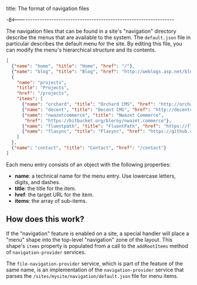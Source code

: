 title: The format of navigation files

-8<------------------------------------------------------------------

The navigation files that can be found in a site's "navigation"
directory describe the menus that are available to the system.
The `default.json` file in particular describes the default menu for
the site.
By editing this file, you can modify the menu's hierarchical
structure and its contents.

```json
[
  {"name": "home", "title": "Home", "href": "/"},
  {"name": "blog", "title": "Blog", "href": "http://weblogs.asp.net/bleroy"},
  {
    "name": "projects",
    "title": "Projects",
    "href": "/projects",
    "items": [
      {"name": "orchard", "title": "Orchard CMS", "href": "http://orchardproject.net"},
      {"name": "decent", "title": "Decent CMS", "href": "http://decentcms.org"},
      {"name": "nwazetcommerce", "title": "Nwazet Commerce",
       "href": "https://bitbucket.org/bleroy/nwazet.commerce"},
      {"name": "fluentpath", "title": "FluentPath", "href": "https://fluentpath.codeplex.com/"},
      {"name": "flasync", "title": "Flasync", "href": "https://github.com/bleroy/flasync"}
    ]
  },
  {"name": "contact", "title": "Contact", "href": "/contact"}
]
```

Each menu entry consists of an object with the following properties:

* **name**: a technical name for the menu entry. Use lowercase
  letters, digits, and dashes.
* **title**: the title for the item.
* **href**: the target URL for the item.
* **items**: the array of sub-items.

How does this work?
-------------------

If the "navigation" feature is enabled on a site, a special handler
will place a "menu" shape into the top-level "navigation" zone of the
layout.
This shape's `items` property is populated from a call to
the `addRootItems` method of `navigation-provider` services.

The `file-navigation-provider` service, which is part of the feature
of the same name, is an implementation of the `navigation-provider`
service that parses the `/sites/mysite/navigation/default.json`
file for menu items.